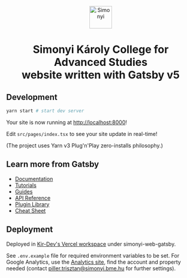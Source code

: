 <p align="center">
  <a href="https://simonyi.bme.hu">
    <img alt="Simonyi" src="https://warp.sch.bme.hu/images/simonyi-1" width="60" />
  </a>
</p>
<h1 align="center">
  Simonyi Károly College for Advanced Studies<br />
  website written with Gatsby v5
</h1>

## Development

```sh
yarn start # start dev server
```

Your site is now running at <http://localhost:8000>!

Edit `src/pages/index.tsx` to see your site update in real-time!

(The project uses Yarn v3 Plug'n'Play zero-installs philosophy.)

## Learn more from Gatsby

- [Documentation](https://www.gatsbyjs.com/docs/?utm_source=starter&utm_medium=readme&utm_campaign=minimal-starter-ts)
- [Tutorials](https://www.gatsbyjs.com/tutorial/?utm_source=starter&utm_medium=readme&utm_campaign=minimal-starter-ts)
- [Guides](https://www.gatsbyjs.com/tutorial/?utm_source=starter&utm_medium=readme&utm_campaign=minimal-starter-ts)
- [API Reference](https://www.gatsbyjs.com/docs/api-reference/?utm_source=starter&utm_medium=readme&utm_campaign=minimal-starter-ts)
- [Plugin Library](https://www.gatsbyjs.com/plugins?utm_source=starter&utm_medium=readme&utm_campaign=minimal-starter-ts)
- [Cheat Sheet](https://www.gatsbyjs.com/docs/cheat-sheet/?utm_source=starter&utm_medium=readme&utm_campaign=minimal-starter-ts)

## Deployment

Deployed in [Kir-Dev's Vercel workspace](https://vercel.com/kir-dev/simonyi-web-gatsby) under simonyi-web-gatsby.

See `.env.example` file for required environment variables to be set. For Google Analytics, use the [Analytics site](https://analytics.google.com/analytics/web), find the account and property needed (contact piller.trisztan@simonyi.bme.hu for further settings).
